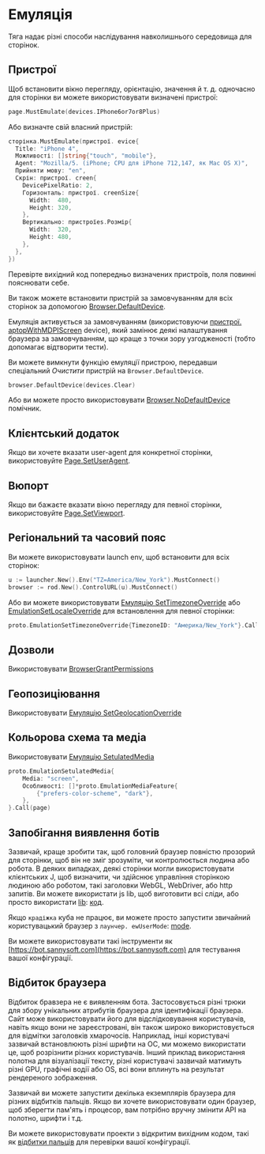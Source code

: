 # Емуляція

Тяга надає різні способи наслідування навколишнього середовища для сторінок.

## Пристрої

Щоб встановити вікно перегляду, орієнтацію, значення й т. д. одночасно для сторінки ви можете використовувати визначені пристрої:

```go
page.MustEmulate(devices.IPhone6or7or8Plus)
```

Або визначте свій власний пристрій:

```go
сторінка.MustEmulate(пристрої. evice{
  Title: "iPhone 4",
  Можливості: []string{"touch", "mobile"},
  Agent: "Mozilla/5. (iPhone; CPU для iPhone 712,147, як Mac OS X)",
  Прийняти мову: "en",
  Скрін: пристрої. creen{
    DevicePixelRatio: 2,
    Горизонталь: пристрої. creenSize{
      Width:  480,
      Height: 320,
    },
    Вертикально: пристроїes.Розмір{
      Width:  320,
      Height: 480,
    },
  },
})
```

Перевірте вихідний код попередньо визначених пристроїв, поля повинні пояснювати себе.

Ви також можете встановити пристрій за замовчуванням для всіх сторінок за допомогою [Browser.DefaultDevice](https://pkg.go.dev/github.com/go-rod/rod#Browser.DefaultDevice).

Емуляція активується за замовчуванням (використовуючи [пристрої. aptopWithMDPIScreen](https://github.com/go-rod/rod/blob/bc44c39c9b4352c15d00bef6f6a1071205d2c388/lib/devices/list.go#L616) device), який замінює деякі налаштування браузера за замовчуванням, що краще з точки зору узгодженості (тобто допомагає відтворити тести).

Ви можете вимкнути функцію емуляції пристрою, передавши спеціальний _Очистити_ пристрій на `Browser.DefaultDevice`.

```go
browser.DefaultDevice(devices.Clear)
```

Або ви можете просто використовувати [Browser.NoDefaultDevice](https://pkg.go.dev/github.com/go-rod/rod#Browser.NoDefaultDevice) помічник.

## Клієнтський додаток

Якщо ви хочете вказати user-agent для конкретної сторінки, використовуйте [Page.SetUserAgent](https://pkg.go.dev/github.com/go-rod/rod#Page.SetUserAgent).

## Вюпорт

Якщо ви бажаєте вказати вікно перегляду для певної сторінки, використовуйте [Page.SetViewport](https://pkg.go.dev/github.com/go-rod/rod#Page.SetViewport).

## Регіональний та часовий пояс

Ви можете використовувати launch env, щоб встановити для всіх сторінок:

```go
u := launcher.New().Env("TZ=America/New_York").MustConnect()
browser := rod.New().ControlURL(u).MustConnect()
```

Або ви можете використовувати [Емуляцію SetTimezoneOverride](https://pkg.go.dev/github.com/go-rod/rod/lib/proto#EmulationSetTimezoneOverride) або [EmulationSetLocaleOverride](https://pkg.go.dev/github.com/go-rod/rod/lib/proto#EmulationSetLocaleOverride) для встановлення для певної сторінки:

```go
proto.EmulationSetTimezoneOverride{TimezoneID: "Америка/New_York"}.Call(сторінка)
```

## Дозволи

Використовувати [BrowserGrantPermissions](https://pkg.go.dev/github.com/go-rod/rod/lib/proto#BrowserGrantPermissions)

## Геопозиціювання

Використовувати [Емуляцію SetGeolocationOverride](https://pkg.go.dev/github.com/go-rod/rod/lib/proto#EmulationSetGeolocationOverride)

## Кольорова схема та медіа

Використовувати [Емуляцію SetulatedMedia](https://pkg.go.dev/github.com/go-rod/rod/lib/proto#EmulationSetEmulatedMedia)

```go
proto.EmulationSetulatedMedia{
    Media: "screen",
    Особливості: []*proto.EmulationMediaFeature{
        {"prefers-color-scheme", "dark"},
    },
}.Call(page)
```

## Запобігання виявлення ботів

Зазвичай, краще зробити так, щоб головний браузер повністю прозорий для сторінки, щоб він не зміг зрозуміти, чи контролюється людина або робота. В деяких випадках, деякі сторінки могли використовувати клієнтських J, щоб визначити, чи здійснює управління сторінкою людиною або роботом, такі заголовки WebGL, WebDriver, або http запитів. Ви можете використати js lib, щоб виготовити всі сліди, або просто використати [lib](https://github.com/go-rod/stealth): [код](https://github.com/go-rod/stealth/blob/master/examples_test.go).

Якщо `крадіжка` куба не працює, ви можете просто запустити звичайний користувацький браузер з `лаунчер. ewUserMode`: [mode](custom-launch.md?id=user-mode).

Ви можете використовувати такі інструменти як [https://bot.sannysoft.com](https://bot.sannysoft.com) для тестування вашої конфігурації.

## Відбиток браузера

Відбиток бравзера не є виявленням бота. Застосовується різні трюки для збору унікальних атрибутів браузера для ідентифікації браузера. Сайт може використовувати його для відслідковування користувачів, навіть якщо вони не зареєстровані, він також широко використовується для відмітки заголовків хмарочосів. Наприклад, інші користувачі зазвичай встановлюють різні шрифти на ОС, ми можемо використати це, щоб розрізнити різних користувачів. Інший приклад використання полотна для візуалізації тексту, різні користувачі зазвичай матимуть різні GPU, графічні водії або OS, всі вони вплинуть на результат рендереного зображення.

Зазвичай ви можете запустити декілька екземплярів браузера для різних відбитків пальців. Якщо ви хочете використовувати один браузер, щоб зберегти пам'ять і процесор, вам потрібно вручну змінити API на полотно, шрифти і т.д.

Ви можете використовувати проекти з відкритим вихідним кодом, такі як [відбитки пальців](https://github.com/fingerprintjs/fingerprintjs/) для перевірки вашої конфігурації.
